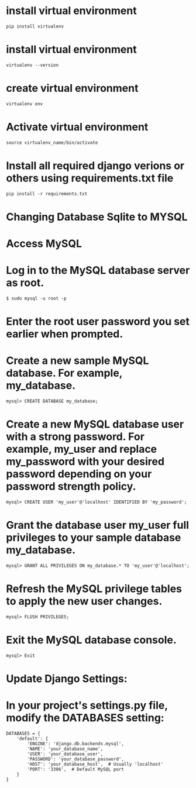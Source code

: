# install virtual environment
    pip install virtualenv

# install virtual environment
    virtualenv --version

# create virtual environment
    virtualenv env

# Activate virtual environment
    source virtualenv_name/bin/activate

# Install all required django verions or others using requirements.txt file
    pip install -r requirements.txt

# Changing Database Sqlite to MYSQL

# Access MySQL
# Log in to the MySQL database server as root.
    $ sudo mysql -u root -p

# Enter the root user password you set earlier when prompted.

# Create a new sample MySQL database. For example, my_database.
    mysql> CREATE DATABASE my_database;

# Create a new MySQL database user with a strong password. For example, my_user and replace my_password with your desired password depending on your password strength policy.

    mysql> CREATE USER 'my_user'@'localhost' IDENTIFIED BY 'my_password';

# Grant the database user my_user full privileges to your sample database my_database.

    mysql> GRANT ALL PRIVILEGES ON my_database.* TO 'my_user'@'localhost';

# Refresh the MySQL privilege tables to apply the new user changes.

    mysql> FLUSH PRIVILEGES;

# Exit the MySQL database console.

    mysql> Exit

#  Update Django Settings:
# In your project's settings.py file, modify the DATABASES setting:

    DATABASES = {
        'default': {
            'ENGINE': 'django.db.backends.mysql',
            'NAME': 'your_database_name',
            'USER': 'your_database_user',
            'PASSWORD': 'your_database_password',
            'HOST': 'your_database_host',  # Usually 'localhost'
            'PORT': '3306',  # Default MySQL port
        }
    }




